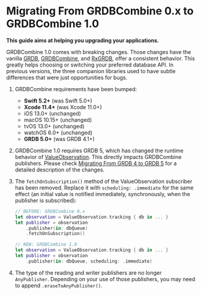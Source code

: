 Migrating From GRDBCombine 0.x to GRDBCombine 1.0
=================================================

**This guide aims at helping you upgrading your applications.**

GRDBCombine 1.0 comes with breaking changes. Those changes have the vanilla [GRDB], [GRDBCombine], and [RxGRDB], offer a consistent behavior. This greatly helps choosing or switching your preferred database API. In previous versions, the three companion libraries used to have subtle differences that were just opportunities for bugs.

1. GRDBCombine requirements have been bumped:
    
    - **Swift 5.2+** (was Swift 5.0+)
    - **Xcode 11.4+** (was Xcode 11.0+)
    - iOS 13.0+ (unchanged)
    - macOS 10.15+ (unchanged)
    - tvOS 13.0+ (unchanged)
    - watchOS 6.0+ (unchanged)
    - **GRDB 5.0+** (was GRDB 4.1+)

2. GRDBCombine 1.0 requires GRDB 5, which has changed the runtime behavior of [ValueObservation]. This directly impacts GRDBCombine publishers. Please check [Migrating From GRDB 4 to GRDB 5] for a detailed description of the changes.

3. The `fetchOnSubscription()` method of the ValueObservation subscriber has been removed. Replace it with `scheduling: .immediate` for the same effect (an initial value is notified immediately, synchronously, when the publisher is subscribed):
    
    ```swift
    // BEFORE: GRDBCombine 0.x
    let observation = ValueObservation.tracking { db in ... }
    let publisher = observation
        .publisher(in: dbQueue)
        .fetchOnSubscription()
    
    // NEW: GRDBCombine 1.0
    let observation = ValueObservation.tracking { db in ... }
    let publisher = observation
        .publisher(in: dbQueue, scheduling: .immediate)
    ```

4. The type of the reading and writer publishers are no longer `AnyPublisher`. Depending on your use of those publishers, you may need to append `.eraseToAnyPublisher()`.

[GRDB]: https://github.com/groue/GRDB.swift
[GRDBCombine]: https://github.com/groue/GRDBCombine
[RxGRDB]: https://github.com/RxSwiftCommunity/RxGRDB
[ValueObservation]: https://github.com/groue/GRDB.swift/blob/master/README.md#valueobservation
[Migrating From GRDB 4 to GRDB 5]: https://github.com/groue/GRDB.swift/blob/master/Documentation/GRDB5MigrationGuide.md
